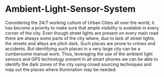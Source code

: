 # Ambient-Light-Sensor-System
Considering the 24/7 working culture of Urban Cities all over the world, it has become a priority to make sure that ample visibility is available in every corner of the city. Even though street lights are present on every main road there are always some parts of the city where, due to lack of street lights, the streets and alleys are pitch dark. Such places are prone to crimes and accidents. But identifying such places in a very large city can be a cumbersome manual work. Thus, leveraging the use of the ambient light sensors and GPS technology present in all smart phones we can be able to identify the dark zones of the city using crowd sourcing techniques and map out the places where illumination may be needed. 
